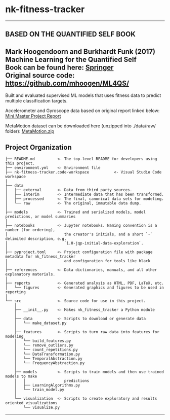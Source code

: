 # nk-fitness-tracker

----------------------------------------------------------
BASED ON THE QUANTIFIED SELF BOOK                       
----------------------------------------------------------
Mark Hoogendoorn and Burkhardt Funk (2017)              
Machine Learning for the Quantified Self                
Book can be found here: <a target="_blank" href="https://link.springer.com/book/10.1007/978-3-319-66308-1">Springer</a>                                                
Original source code: <a target="_blank" href="https://github.com/mhoogen/ML4QS/">https://github.com/mhoogen/ML4QS/</a>
----------------------------------------------------------                                             

Built and evaluated supervised ML models that uses fitness data to predict multiple classification targets.

Accelerometer and Gyroscope data based on original report linked below:
<a target="_blank"
    href="https://secure-res.craft.do/v2/DkCrM8qa8MpqYUv1hZTca1NmEQN8BUD3jgq4E4hUHHYsSECHyPEAMTuaPRwgmvY9KMGbjTiSXxGeD7e4SJpRu6vjQCpDRVbKBT3ywX4ZgDEdyoWBQqxvdJYxVxyQcMqvptguFPNpAqP4UWV7Ub9hpX9iyYUdXqXhQy4foenh4nasYefmgkpSP3MFzrPaz2Ma6jwhTCgzJSMEvfdNeAywK2Mz1JNqaAk8jUwyVp8zpBNxcQzDiwmvvnWdapkVkZmwRTkNbF3iKM5qbMWgnpQa2fhcEzXebG7qq3tC6etT9mErJRZSBrhEXkvDCRhLnsMD9vPzLALSyuBuX9DR6vfKUUs7qEPXArtHkU52wtg2oWfJShZeHcigvgQhbfgXY1o8QAV8W35YeqQYeVZ8SHwZt9TsfkhUEHReUVBYH7hKKdYEjtsJnkkCZ4ncoC9PSdQsSr8BTb9MbvyZTQfEgvBP2HqmtcM45ZLkj/Mini%20Master%20Project%20-%20Exploring%20the%20Possibilities%20of%20Context%20Aware%20Applications%20for%20Strength%20Training.pdf">
    Mini Master Project Report
</a>

MetaMotion dataset can be downloaded here (unzipped into ./data/raw/ folder):
<a target="_blank"
    href="https://secure-res.craft.do/v2/VDcx9pyWxusPMveFX3m6KG6HXbjF2gSLkdV3zTrPX8WWrkjoh6aJinsjsSg9tEdgeMZcjDWdtZd28EhN2o2xY1Ui9TfDF5BLtGfUvYhVMqbVgdBdG7UWggpP3rR3DnS5CP9iupmM9rQQPpc9EREkeFXTSsmWXLbb98D3kdakxcembuRAC65ewTeSez8H1yd1GqFYoL76ZhHHGYrL1a4QgNa3G1pHhMLMViLV1PjeuDVxboZBTgp4S8SUsyZZDTixk5jNFwM8BZxff3Mwd8JtxQYkKkGsj8mVm75oGZaFbSGXAkLTsP/MetaMotion.zip">
    MetaMotion.zip
</a>

## Project Organization

```
├── README.md          <- The top-level README for developers using this project.
├── environment.yml    <- Environment file 
├── nk-fitness-tracker.code-workspace           <- Visual Studio Code workspace
|
├── data
│   ├── external       <- Data from third party sources.
│   ├── interim        <- Intermediate data that has been transformed.
│   ├── processed      <- The final, canonical data sets for modeling.
│   └── raw            <- The original, immutable data dump.
│
├── models             <- Trained and serialized models, model predictions, or model summaries
│
├── notebooks          <- Jupyter notebooks. Naming convention is a number (for ordering),
│                         the creator's initials, and a short `-` delimited description, e.g.
│                         `1.0-jqp-initial-data-exploration`.
│
├── pyproject.toml     <- Project configuration file with package metadata for nk_fitness_tracker
│                         and configuration for tools like black
│
├── references         <- Data dictionaries, manuals, and all other explanatory materials.
│
├── reports            <- Generated analysis as HTML, PDF, LaTeX, etc.
│   └── figures        <- Generated graphics and figures to be used in reporting
│
└── src                <- Source code for use in this project.
    │
    ├── __init__.py    <- Makes nk_fitness_tracker a Python module
    │
    ├── data           <- Scripts to download or generate data
    │   └── make_dataset.py
    │
    ├── features       <- Scripts to turn raw data into features for modeling
    │   └── build_features.py
    │   └── remove_outliers.py
    │   └── count_repetitions.py
    │   └── DataTransformation.py
    │   └── TemporalAbstraction.py
    │   └── FrequencyAbstraction.py
    │
    ├── models         <- Scripts to train models and then use trained models to make
    │   │                 predictions
    │   ├── LearningAlgorithms.py
    │   └── train_model.py
    │
    └── visualization  <- Scripts to create exploratory and results oriented visualizations
        └── visualize.py
```

--------

